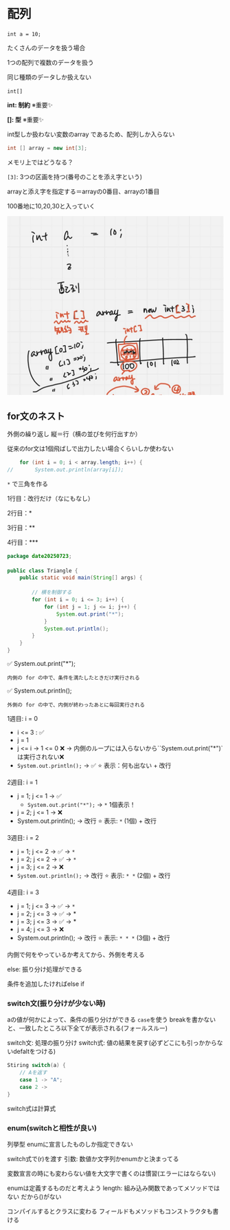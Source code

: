 # 配列

`int a = 10;`

たくさんのデータを扱う場合

1つの配列で複数のデータを扱う

同じ種類のデータしか扱えない


`int[]`

**int: 制約** ※重要✨

**[]: 型** ※重要✨

int型しか扱わない変数のarray
であるため、配列しか入らない

```java
int [] array = new int[3];
```

メモリ上ではどうなる？

`[3]`: 3つの区画を持つ(番号のことを添え字という)

arrayと添え字を指定する＝arrayの0番目、arrayの1番目

100番地に10,20,30と入っていく

![](../images/2-1.jpeg)

## for文のネスト

外側の繰り返し
縦＝行（横の並びを何行出すか）


従来のfor文は1個飛ばしで出力したい場合くらいしか使わない
```java
    for (int i = 0; i < array.length; i++) {
//       System.out.println(array[i]);
```

`*` で三角を作る

1行目：改行だけ（なにもなし）

2行目：*

3行目：**

4行目：***

```java
package date20250723;

public class Triangle {
    public static void main(String[] args) {

        // 横を制御する
        for (int i = 0; i <= 3; i++) {
            for (int j = 1; j <= i; j++) {
                System.out.print("*");
            }
            System.out.println();
        }
    }
}
```

✅ System.out.print("*");

    内側の for の中で、条件を満たしたときだけ実行される


✅ System.out.println();

    外側の for の中で、内側が終わったあとに毎回実行される


1週目: i = 0
- i <= 3 : ✅
- j = 1
- j <= i → 1 <= 0 ❌ → 内側のループには入らないから``System.out.print("*")` は実行されない❌ 
- `System.out.println();` → ✅
⭐️ 表示：何も出ない + 改行

2週目: i = 1
- j = 1; j <= 1 → ✅
  - `System.out.print("*");` → `*` 1個表示！
- j = 2; j <= 1 → ❌
- System.out.println(); → 改行
⭐️ 表示: `*` (1個) + 改行

3週目: i = 2
- j = 1; j <= 2 → ✅ → `*`
- j = 2; j <= 2 → ✅ → `*`
- j = 3; j <= 2 → ❌
- `System.out.println();` → 改行
⭐️ 表示: `* *` (2個) + 改行

4週目: i = 3
- j = 1; j <= 3 → ✅ → `*`
- j = 2; j <= 3 → ✅ → *
- j = 3; j <= 3 → ✅ → *
- j = 4; j <= 3 → ❌
- System.out.println(); → 改行
⭐️ 表示: `* * *` (3個) + 改行


内側で何をやっているか考えてから、外側を考える

else: 振り分け処理ができる

条件を追加したければelse if


### switch文(振り分けが少ない時)
aの値が何かによって、条件の振り分けができる
`case`を使う
breakを書かないと、一致したところ以下全てが表示される(フォールスルー)

switch文: 処理の振り分け
switch式: 値の結果を戻す(必ずどこにも引っかからないdefaltをつける)
```java
Stiring switch(a) {
    // Aを返す
    case 1 -> "A";
    case 2 -> 
}
```

switch式は計算式

### enum(switchと相性が良い)
列挙型
enumに宣言したものしか指定できない

switch式で(r)を渡す
引数: 数値か文字列かenumかと決まってる

変数宣言の時にも変わらない値を大文字で書くのは慣習(エラーにはならない)

enumは定義するものだと考えよう
length: 組み込み関数であってメソッドではない
だから()がない

コンパイルするとクラスに変わる
フィールドもメソッドもコンストラクタも書ける
